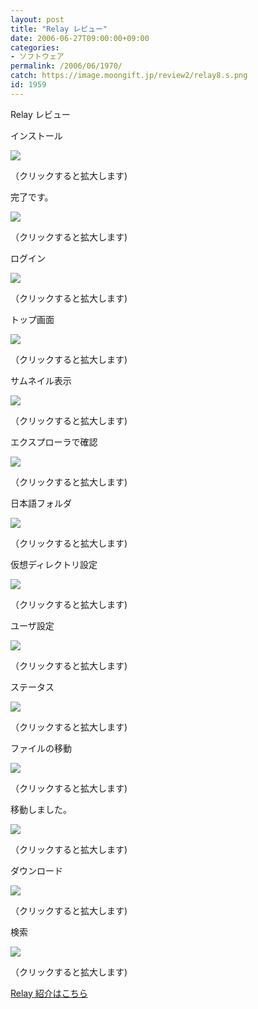 ```yaml
---
layout: post
title: "Relay レビュー"
date: 2006-06-27T09:00:00+09:00
categories:
- ソフトウェア
permalink: /2006/06/1970/
catch: https://image.moongift.jp/review2/relay8.s.png
id: 1959
---
```

Relay レビュー  
<!--more-->

インストール

  

[![](https://image.moongift.jp/review2/relay1.s.png)](https://image.moongift.jp/review2/relay1.png)  
  
（クリックすると拡大します)

  

完了です。

  

[![](https://image.moongift.jp/review2/relay2.s.png)](https://image.moongift.jp/review2/relay2.png)  
  
（クリックすると拡大します)

  

ログイン

  

[![](https://image.moongift.jp/review2/relay3.s.png)](https://image.moongift.jp/review2/relay3.png)  
  
（クリックすると拡大します)

  

トップ画面

  

[![](https://image.moongift.jp/review2/relay4.s.png)](https://image.moongift.jp/review2/relay4.png)  
  
（クリックすると拡大します)

  

サムネイル表示

  

[![](https://image.moongift.jp/review2/relay5.s.png)](https://image.moongift.jp/review2/relay5.png)  
  
（クリックすると拡大します)

  

エクスプローラで確認

  

[![](https://image.moongift.jp/review2/relay6.s.png)](https://image.moongift.jp/review2/relay6.png)  
  
（クリックすると拡大します)

  

日本語フォルダ

  

[![](https://image.moongift.jp/review2/relay7.s.png)](https://image.moongift.jp/review2/relay7.png)  
  
（クリックすると拡大します)

  

仮想ディレクトリ設定

  

[![](https://image.moongift.jp/review2/relay8.s.png)](https://image.moongift.jp/review2/relay8.png)  
  
（クリックすると拡大します)

  

ユーザ設定

  

[![](https://image.moongift.jp/review2/relay9.s.png)](https://image.moongift.jp/review2/relay9.png)  
  
（クリックすると拡大します)

  

ステータス

  

[![](https://image.moongift.jp/review2/relay10.s.png)](https://image.moongift.jp/review2/relay10.png)  
  
（クリックすると拡大します)

  

ファイルの移動

  

[![](https://image.moongift.jp/review2/relay11.s.png)](https://image.moongift.jp/review2/relay11.png)  
  
（クリックすると拡大します)

  

移動しました。

  

[![](https://image.moongift.jp/review2/relay12.s.png)](https://image.moongift.jp/review2/relay12.png)  
  
（クリックすると拡大します)

  

ダウンロード

  

[![](https://image.moongift.jp/review2/relay13.s.png)](https://image.moongift.jp/review2/relay13.png)  
  
（クリックすると拡大します)

  

検索

  

  

[![](https://image.moongift.jp/review2/relay14.s.png)](https://image.moongift.jp/review2/relay14.png)  
  
（クリックすると拡大します)

  

[Relay 紹介はこちら](http://oss.moongift.jp/intro/i-1968.html)

